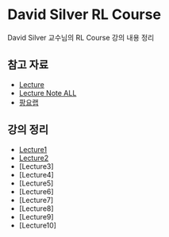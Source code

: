 # David Silver RL Course
David Silver 교수님의 RL Course 강의 내용 정리<br>

## 참고 자료
- [Lecture](https://www.youtube.com/watch?v=2pWv7GOvuf0&list=PLqYmG7hTraZBiG_XpjnPrSNw-1XQaM_gB)
- [Lecture Note ALL](https://www.davidsilver.uk/teaching/)
- [팡요랩](https://www.youtube.com/watch?v=wYgyiCEkwC8)

## 강의 정리
- [Lecture1](https://velog.io/@gjtang/David-Silver-RL-Course-Lecture1)
- [Lecture2](https://velog.io/@gjtang/David-Silver-RL-Course-Lecture2)
- [Lecture3]
- [Lecture4]
- [Lecture5]
- [Lecture6]
- [Lecture7]
- [Lecture8]
- [Lecture9]
- [Lecture10]